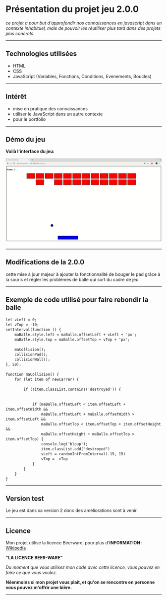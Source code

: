 # Présentation du projet jeu 2.0.0

*ce projet a pour but d'approfondir nos connaissances en javascript dans un contexte inhabituel, mais de pouvoir les réutiliser plus tard dans  des projets plus concrets.*


---

## Technologies utilisées 



* HTML
* CSS
* JavaScript (Variables, Fonctions, Conditions, Evenements, Boucles)

---


## Intérêt 


* mise en pratique des connaissances
* utiliser le JavaScript dans un autre contexte
* pour le portfolio

---

## Démo du jeu 

**Voilà l'interface du jeu:**

<img src="demo.gif">

---


## Modifications de la 2.0.0

cette mise à jour majeur à ajouter la fonctionnalité de bouger le pad grâce à la souris et régler les problèmes 
de balle qui sort du cadre de jeu.




---

## Exemple de code utilisé pour faire rebondir la balle

```
let vLeft = 0;
let vTop = -10;
setInterval(function () {
    maBalle.style.left = maBalle.offsetLeft + vLeft + 'px';
    maBalle.style.top = maBalle.offsetTop + vTop + 'px';

    maCollision();
    collisionPad();
    collisionWall();
}, 50);

function maCollision() {
    for (let item of newCarrer) {

        if (!item.classList.contains('destroyed')) {


            if (maBalle.offsetLeft < item.offsetLeft + item.offsetWidth &&
                maBalle.offsetLeft + maBalle.offsetWidth > item.offsetLeft &&
                maBalle.offsetTop < item.offsetTop + item.offsetHeight &&
                maBalle.offsetHeight + maBalle.offsetTop > item.offsetTop) {
                console.log('bloup');
                item.classList.add("destroyed")
                vLeft = randomIntFromInterval(-15, 15)
                vTop = -vTop
            }
        }
    }
}

```

---

## Version test

Le jeu est dans sa version 2 donc des améliorations sont à venir.

---

## Licence  

Mon projet utilise la licence Beerware, pour plus d'**INFORMATION :**  [Wikipedia](https://fr.wikipedia.org/wiki/Beerware)


  
  **"LA LICENCE BEER-WARE"**
 
 *Du moment que vous utilisez mon code avec cette licence, vous pouvez en faire ce que vous voulez.*
 
 **Néenmoins si mon projet vous plait, et qu'on se rencontre en personne vous pouvez m'offrir une bière.**
  
 


---